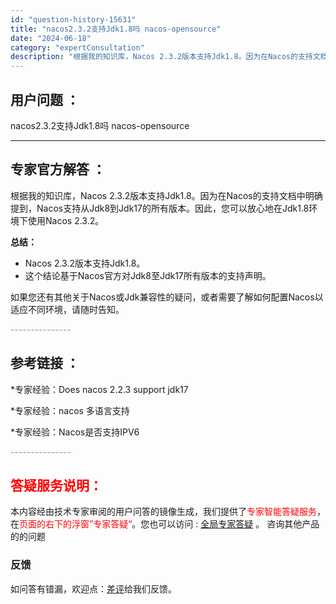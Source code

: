 ```yaml
---
id: "question-history-15631"
title: "nacos2.3.2支持Jdk1.8吗 nacos-opensource"
date: "2024-06-18"
category: "expertConsultation"
description: "根据我的知识库，Nacos 2.3.2版本支持Jdk1.8。因为在Nacos的支持文档中明确提到，Nacos支持从Jdk8到Jdk17的所有版本。因此，您可以放心地在Jdk1.8环境下使用Nacos 2.3.2。**总结：**- Nacos 2.3.2版本支持Jdk1.8。- 这个结论基于Nacos"
---
```


## 用户问题 ： 
 nacos2.3.2支持Jdk1.8吗 nacos-opensource 

---------------
## 专家官方解答 ：

根据我的知识库，Nacos 2.3.2版本支持Jdk1.8。因为在Nacos的支持文档中明确提到，Nacos支持从Jdk8到Jdk17的所有版本。因此，您可以放心地在Jdk1.8环境下使用Nacos 2.3.2。

**总结：**
- Nacos 2.3.2版本支持Jdk1.8。
- 这个结论基于Nacos官方对Jdk8至Jdk17所有版本的支持声明。

如果您还有其他关于Nacos或Jdk兼容性的疑问，或者需要了解如何配置Nacos以适应不同环境，请随时告知。


<font color="#949494">---------------</font> 


## 参考链接 ：

*专家经验：Does nacos 2.2.3 support jdk17 
 
 *专家经验：nacos 多语言支持 
 
 *专家经验：Nacos是否支持IPV6 


 <font color="#949494">---------------</font> 
 


## <font color="#FF0000">答疑服务说明：</font> 

本内容经由技术专家审阅的用户问答的镜像生成，我们提供了<font color="#FF0000">专家智能答疑服务</font>，在<font color="#FF0000">页面的右下的浮窗”专家答疑“</font>。您也可以访问 : [全局专家答疑](https://opensource.alibaba.com/chatBot) 。 咨询其他产品的的问题

### 反馈
如问答有错漏，欢迎点：[差评](https://ai.nacos.io/user/feedbackByEnhancerGradePOJOID?enhancerGradePOJOId=15683)给我们反馈。
